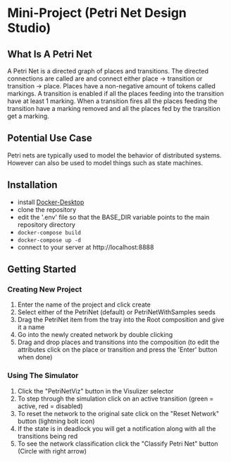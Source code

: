 # Mini-Project (Petri Net Design Studio)
## What Is A Petri Net
A Petri Net is a directed graph of places and transitions. The directed connections are called are and connect either place -> transition or transition -> place. Places have a non-negative amount of tokens called markings. A transition is enabled if all the places feeding into the transition have at least 1 marking. When a transition fires all the places feeding the transition have a marking removed and all the places fed by the transition get a marking.

## Potential Use Case
Petri nets are typically used to model the behavior of distributed systems. However can also be used to model things such as state machines.

## Installation
- install [Docker-Desktop](https://www.docker.com/products/docker-desktop)
- clone the repository
- edit the '.env' file so that the BASE_DIR variable points to the main repository directory
- `docker-compose build`
- `docker-compose up -d`
- connect to your server at http://localhost:8888

## Getting Started
### Creating New Project
1. Enter the name of the project and click create
2. Select either of the PetriNet (default) or PetriNetWithSamples seeds
3. Drag the PetriNet item from the tray into the Root composition and give it a name
4. Go into the newly created network by double clicking
5. Drag and drop places and transitions into the composition (to edit the attributes click on the place or transition and press the 'Enter' button when done)

### Using The Simulator
1. Click the "PetriNetViz" button in the Visulizer selector
2. To step through the simulation click on an active transition (green = active, red = disabled)
3. To reset the network to the original sate click on the "Reset Network" button (lightning bolt icon)
4. If the state is in deadlock you will get a notification along with all the transitions being red
5. To see the network classification click the "Classify Petri Net" button (Circle with right arrow)

